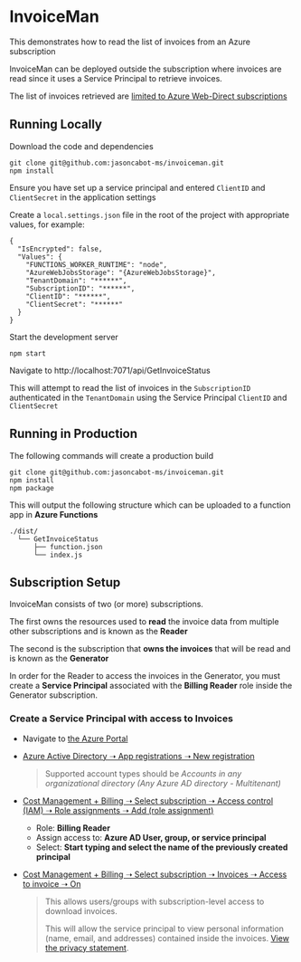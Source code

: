 # InvoiceMan

This demonstrates how to read the list of invoices from an Azure subscription

InvoiceMan can be deployed outside the subscription where invoices are read since it uses a Service Principal to retrieve invoices.

The list of invoices retrieved are [limited to Azure Web-Direct subscriptions](https://docs.microsoft.com/en-us/javascript/api/azure-arm-billing/invoices?view=azure-node-latest#list-object-)

## Running Locally

Download the code and dependencies

```
git clone git@github.com:jasoncabot-ms/invoiceman.git
npm install
```

Ensure you have set up a service principal and entered `ClientID` and `ClientSecret` in the application settings

Create a `local.settings.json` file in the root of the project with appropriate values, for example:

```
{
  "IsEncrypted": false,
  "Values": {
    "FUNCTIONS_WORKER_RUNTIME": "node",
    "AzureWebJobsStorage": "{AzureWebJobsStorage}",
    "TenantDomain": "******",
    "SubscriptionID": "******",
    "ClientID": "******",
    "ClientSecret": "******"
  }
}
```

Start the development server

```
npm start
```

Navigate to http://localhost:7071/api/GetInvoiceStatus

This will attempt to read the list of invoices in the `SubscriptionID` authenticated in the `TenantDomain` using the Service Principal `ClientID` and `ClientSecret`

## Running in Production

The following commands will create a production build

```
git clone git@github.com:jasoncabot-ms/invoiceman.git
npm install
npm package
```

This will output the following structure which can be uploaded to a function app in **Azure Functions**

```
./dist/
  └── GetInvoiceStatus
      ├── function.json
      └── index.js
```

## Subscription Setup

InvoiceMan consists of two (or more) subscriptions. 

The first owns the resources used to **read** the invoice data from multiple other subscriptions and is known as the **Reader**

The second is the subscription that **owns the invoices** that will be read and is known as the **Generator**

In order for the Reader to access the invoices in the Generator, you must create a **Service Principal** associated with the **Billing Reader** role inside the Generator subscription.

### Create a Service Principal with access to Invoices

* Navigate to [the Azure Portal](https://portal.azure.com)
* [Azure Active Directory ➝ App registrations ➝ New registration](https://portal.azure.com/#blade/Microsoft_AAD_IAM/ActiveDirectoryMenuBlade/RegisteredApps)

    > Supported account types should be *Accounts in any organizational directory (Any Azure AD directory - Multitenant)*
* [Cost Management + Billing ➝ Select subscription ➝ Access control (IAM) ➝ Role assignments ➝ Add (role assignment)](https://portal.azure.com/#blade/Microsoft_Azure_Billing/BillingMenuBlade/Subscriptions/id/)
    * Role: **Billing Reader**
    * Assign access to: **Azure AD User, group, or service principal**
    * Select: **Start typing and select the name of the previously created principal**
*  [Cost Management + Billing ➝ Select subscription ➝ Invoices ➝ Access to invoice ➝ On](https://portal.azure.com/#blade/Microsoft_Azure_Billing/BillingMenuBlade/Subscriptions/id/)

    > This allows users/groups with subscription-level access to download invoices. 
    > 
    > This will allow the service principal to view personal information (name, email, and addresses) contained inside the invoices. [View the privacy statement](https://privacy.microsoft.com/en-gb/privacystatement).
